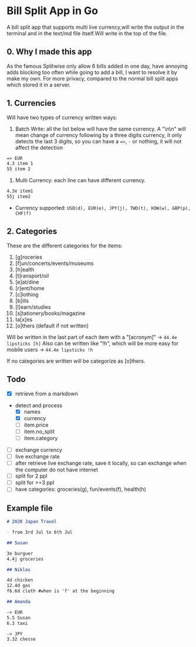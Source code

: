 # Bill Split App in Go

A bill split app that supports multi live currency,will write
the output in the terminal and in the text/md file itself.Will
write in the top of the file.

## 0. Why I made this app

As the famous Splitwise only allow 6 bills added in one day, have annoying adds blocking too often while going to add a bill, I want to resolve it by make my own.
For more privacy, compared to the normal bill split apps which stored it in a server.

## 1. Currencies

Will have two types of currency written ways:

1. Batch Write: all the list below will have the same currency.
A "\n\n" will mean change of currency following by a three digits
currency, it only detects the last 3 digits, so you can have a `=>`,
`-` or nothing, it will not affect the detection

  ```md
  => EUR
  4.3 item 1 
  55 item 2
  ```

1. Multi Currency: each line can have different currency.

  ```md
  4.3e item1
  55j item2
  ```

- Currency supported: `USD(d), EUR(e), JPY(j), TWD(t), KOW(w), GBP(p), CHF(f)`

## 2. Categories

These are the different categories for the items:

1. [g]roceries
1. [f]un/concerts/events/museums
1. [h]ealth
1. [t]ransport/oil
1. [e]at/dine
1. [r]ent/home
1. [c]lothing
1. [b]ills
1. [l]earn/studies
1. [s]tationery/books/magazine
1. ta[x]es
1. [o]thers (default if not written)

Will be written in the last part of each item with a "[acronym]"
-> `44.4e lipsticks [h]`
Also can be written like "!h", which will be more easy for mobile users
-> `44.4e lipsticks !h`

If no categories are written will be categorize as [o]thers.

## Todo

- [x] retrieve from a markdown
- detect and process
  - [x] names
  - [x] currency
  - [ ] item.price
  - [ ] item.no_split
  - [ ] item.category  
- [ ] exchange currency
- [ ] live exchange rate
- [ ] after retrieve live exchange rate, save it locally,
so can exchange when the computer do not have internet
- [ ] split for 2 ppl
- [ ] split for >=3 ppl
- [ ] have categories: groceries(g), fun/events(f), health(h)

## Example file

```markdown
# 2020 Japan Travel

- from 3rd Jul to 6th Jul

## Susan

3e burguer
4.4j groceries

## Niklas

4d chicken
12.4d gas
f6.6d cloth #when is 'f' at the beginning

## Amanda

-> EUR
5.5 Susan
6.3 taxi

-> JPY
3.32 chesse
```
